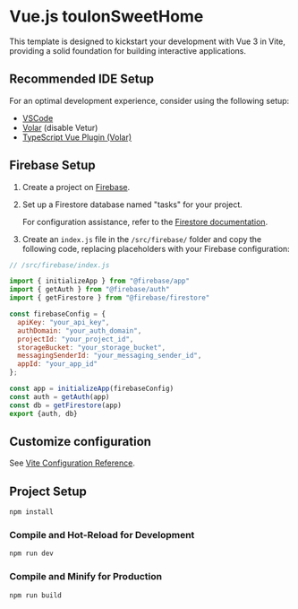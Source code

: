 # Vue.js toulonSweetHome

This template is designed to kickstart your development with Vue 3 in Vite, providing a solid foundation for building interactive applications.

## Recommended IDE Setup

For an optimal development experience, consider using the following setup:

- [VSCode](https://code.visualstudio.com/)
- [Volar](https://marketplace.visualstudio.com/items?itemName=Vue.volar) (disable Vetur)
- [TypeScript Vue Plugin (Volar)](https://marketplace.visualstudio.com/items?itemName=Vue.vscode-typescript-vue-plugin)

## Firebase Setup

1. Create a project on [Firebase](https://console.firebase.google.com/).
2. Set up a Firestore database named "tasks" for your project.

   For configuration assistance, refer to the [Firestore documentation](https://cloud.google.com/firestore/docs/create-database-web-mobile-client-library?hl=en).


3. Create an `index.js` file in the `/src/firebase/` folder and copy the following code, replacing placeholders with your Firebase configuration:

```javascript
// /src/firebase/index.js

import { initializeApp } from "@firebase/app"
import { getAuth } from "@firebase/auth"
import { getFirestore } from "@firebase/firestore"

const firebaseConfig = {
  apiKey: "your_api_key",
  authDomain: "your_auth_domain",
  projectId: "your_project_id",
  storageBucket: "your_storage_bucket",
  messagingSenderId: "your_messaging_sender_id",
  appId: "your_app_id"
};

const app = initializeApp(firebaseConfig)
const auth = getAuth(app)
const db = getFirestore(app)
export {auth, db}
```

## Customize configuration

See [Vite Configuration Reference](https://vitejs.dev/config/).

## Project Setup

```sh
npm install
```

### Compile and Hot-Reload for Development

```sh
npm run dev
```

### Compile and Minify for Production

```sh
npm run build
```
